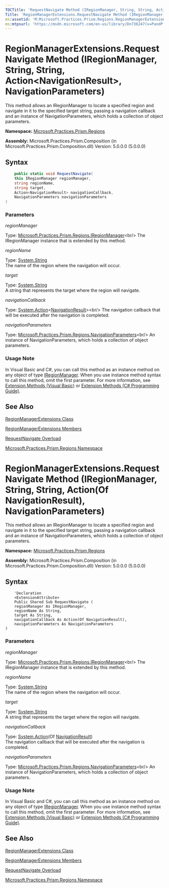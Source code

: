 ```yaml
---
TOCTitle: 'RequestNavigate Method (IRegionManager, String, String, Action(NavigationResult), NavigationParameters)'
Title: 'RegionManagerExtensions.RequestNavigate Method (IRegionManager, String, String, Action(NavigationResult), NavigationParameters) (Microsoft.Practices.Prism.Regions)'
ms:assetid: 'M:Microsoft.Practices.Prism.Regions.RegionManagerExtensions.RequestNavigate(Microsoft.Practices.Prism.Regions.IRegionManager,System.String,System.String,System.Action{Microsoft.Practices.Prism.Regions.NavigationResult},Microsoft.Practices.Prism.Regions.NavigationParameters)'
ms:mtpsurl: 'https://msdn.microsoft.com/en-us/library/Dn736247(v=PandP.50)'
---
```


# RegionManagerExtensions.RequestNavigate Method (IRegionManager, String, String, Action&lt;NavigationResult&gt;, NavigationParameters)

This method allows an IRegionManager to locate a specified region and navigate in it to the specified target string, passing a navigation callback and an instance of NavigationParameters, which holds a collection of object parameters.

**Namespace:** [Microsoft.Practices.Prism.Regions](https://msdn.microsoft.com/en-us/library/microsoft.practices.prism.regions(v=pandp.50))

**Assembly:** Microsoft.Practices.Prism.Composition (in Microsoft.Practices.Prism.Composition.dll) Version: 5.0.0.0 (5.0.0.0)

## Syntax

```C#
	public static void RequestNavigate(
	this IRegionManager regionManager,
	string regionName,
	string target,
	Action<NavigationResult> navigationCallback,
	NavigationParameters navigationParameters
)
```

### Parameters

*regionManager*

Type: [Microsoft.Practices.Prism.Regions.IRegionManager](https://msdn.microsoft.com/en-us/library/microsoft.practices.prism.regions.iregionmanager(v=pandp.50))<br/>
The IRegionManager instance that is extended by this method.

*regionName*  

Type: [System.String](http://msdn2.microsoft.com/en-us/library/s1wwdcbf)<br/>
The name of the region where the navigation will occur.

*target*  

Type: [System.String](http://msdn2.microsoft.com/en-us/library/s1wwdcbf)<br/>
A string that represents the target where the region will navigate.

*navigationCallback*  

Type: [System.Action](http://msdn2.microsoft.com/en-us/library/018hxwa8)&lt;[NavigationResult](https://msdn.microsoft.com/en-us/library/microsoft.practices.prism.regions.navigationresult(v=pandp.50))><br/>
The navigation callback that will be executed after the navigation is completed.

*navigationParameters*

Type: [Microsoft.Practices.Prism.Regions.NavigationParameters](https://msdn.microsoft.com/en-us/library/microsoft.practices.prism.regions.navigationparameters(v=pandp.50))<br/>
An instance of NavigationParameters, which holds a collection of object parameters.

### Usage Note

In Visual Basic and C#, you can call this method as an instance method on any object of type [IRegionManager](https://msdn.microsoft.com/en-us/library/microsoft.practices.prism.regions.iregionmanager(v=pandp.50)). When you use instance method syntax to call this method, omit the first parameter. For more information, see [Extension Methods (Visual Basic)](https://msdn.microsoft.com/en-us/library/bb384936.aspx) or [Extension Methods (C\# Programming Guide)](https://msdn.microsoft.com/en-us/library/bb383977.aspx).

## See Also

[RegionManagerExtensions Class](https://msdn.microsoft.com/en-us/library/microsoft.practices.prism.regions.regionmanagerextensions(v=pandp.50))

[RegionManagerExtensions Members](https://msdn.microsoft.com/en-us/library/microsoft.practices.prism.regions.regionmanagerextensions_members(v=pandp.50))

[RequestNavigate Overload](https://msdn.microsoft.com/en-us/library/microsoft.practices.prism.regions.regionmanagerextensions.requestnavigate(v=pandp.50))

[Microsoft.Practices.Prism.Regions Namespace](https://msdn.microsoft.com/en-us/library/microsoft.practices.prism.regions(v=pandp.50))


# RegionManagerExtensions.RequestNavigate Method (IRegionManager, String, String, Action(Of NavigationResult), NavigationParameters)

This method allows an IRegionManager to locate a specified region and navigate in it to the specified target string, passing a navigation callback and an instance of NavigationParameters, which holds a collection of object parameters.

**Namespace:** [Microsoft.Practices.Prism.Regions](https://msdn.microsoft.com/en-us/library/microsoft.practices.prism.regions(v=pandp.50))

**Assembly:** Microsoft.Practices.Prism.Composition (in Microsoft.Practices.Prism.Composition.dll) Version: 5.0.0.0 (5.0.0.0)

## Syntax

```VB
	'Declaration
	<ExtensionAttribute> 
	Public Shared Sub RequestNavigate ( 
	regionManager As IRegionManager,
	regionName As String,
	target As String,
	navigationCallback As Action(Of NavigationResult),
	navigationParameters As NavigationParameters
)
```

### Parameters

*regionManager*

Type: [Microsoft.Practices.Prism.Regions.IRegionManager](https://msdn.microsoft.com/en-us/library/microsoft.practices.prism.regions.iregionmanager(v=pandp.50))<br/>
The IRegionManager instance that is extended by this method.

*regionName*

Type: [System.String](http://msdn2.microsoft.com/en-us/library/s1wwdcbf)<br/>
The name of the region where the navigation will occur.

*target*

Type: [System.String](http://msdn2.microsoft.com/en-us/library/s1wwdcbf)<br/>
A string that represents the target where the region will navigate.

*navigationCallback*

Type: [System.Action](http://msdn2.microsoft.com/en-us/library/018hxwa8)(Of [NavigationResult](https://msdn.microsoft.com/en-us/library/microsoft.practices.prism.regions.navigationresult(v=pandp.50)))<br/>
The navigation callback that will be executed after the navigation is completed.

*navigationParameters*

Type: [Microsoft.Practices.Prism.Regions.NavigationParameters](https://msdn.microsoft.com/en-us/library/microsoft.practices.prism.regions.navigationparameters(v=pandp.50))<br/>
An instance of NavigationParameters, which holds a collection of object parameters.

### Usage Note

In Visual Basic and C#, you can call this method as an instance method on any object of type [IRegionManager](https://msdn.microsoft.com/en-us/library/microsoft.practices.prism.regions.iregionmanager(v=pandp.50)). When you use instance method syntax to call this method, omit the first parameter. For more information, see [Extension Methods (Visual Basic)](https://msdn.microsoft.com/en-us/library/bb384936.aspx) or [Extension Methods (C\# Programming Guide)](https://msdn.microsoft.com/en-us/library/bb383977.aspx).

## See Also

[RegionManagerExtensions Class](https://msdn.microsoft.com/en-us/library/microsoft.practices.prism.regions.regionmanagerextensions(v=pandp.50))

[RegionManagerExtensions Members](https://msdn.microsoft.com/en-us/library/microsoft.practices.prism.regions.regionmanagerextensions_members(v=pandp.50))

[RequestNavigate Overload](https://msdn.microsoft.com/en-us/library/microsoft.practices.prism.regions.regionmanagerextensions.requestnavigate(v=pandp.50))

[Microsoft.Practices.Prism.Regions Namespace](https://msdn.microsoft.com/en-us/library/microsoft.practices.prism.regions(v=pandp.50))
